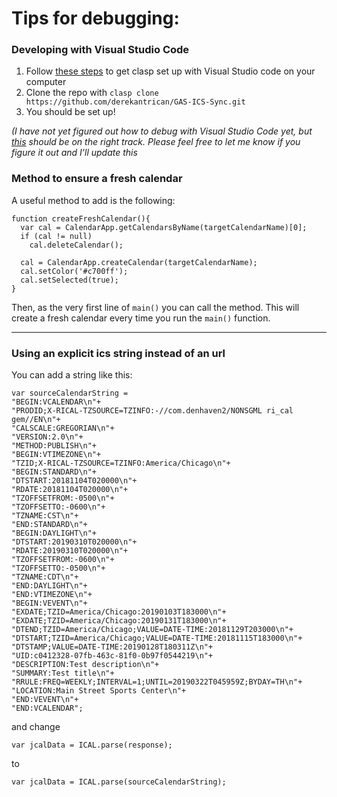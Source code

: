 # Tips for debugging:

### Developing with Visual Studio Code

1. Follow [these steps](https://yagisanatode.com/2019/04/01/working-with-google-apps-script-in-visual-studio-code-using-clasp/) to get clasp set up with Visual Studio code on your computer
2. Clone the repo with `clasp clone https://github.com/derekantrican/GAS-ICS-Sync.git`
3. You should be set up!

*(I have not yet figured out how to debug with Visual Studio Code yet, but [this](https://www.npmjs.com/package/gas-local) should be on the right track. Please feel free to let me know if you figure it out and I'll update this*

### Method to ensure a fresh calendar
A useful method to add is the following:

    function createFreshCalendar(){
      var cal = CalendarApp.getCalendarsByName(targetCalendarName)[0];
      if (cal != null)
        cal.deleteCalendar();
        
      cal = CalendarApp.createCalendar(targetCalendarName);
      cal.setColor('#c700ff');
      cal.setSelected(true);
    }

Then, as the very first line of `main()` you can call the method. This will create a fresh calendar every time you run the `main()` function.

---------------

### Using an explicit ics string instead of an url

You can add a string like this:

    var sourceCalendarString =
    "BEGIN:VCALENDAR\n"+
    "PRODID;X-RICAL-TZSOURCE=TZINFO:-//com.denhaven2/NONSGML ri_cal gem//EN\n"+
    "CALSCALE:GREGORIAN\n"+
    "VERSION:2.0\n"+
    "METHOD:PUBLISH\n"+
    "BEGIN:VTIMEZONE\n"+
    "TZID;X-RICAL-TZSOURCE=TZINFO:America/Chicago\n"+
    "BEGIN:STANDARD\n"+
    "DTSTART:20181104T020000\n"+
    "RDATE:20181104T020000\n"+
    "TZOFFSETFROM:-0500\n"+
    "TZOFFSETTO:-0600\n"+
    "TZNAME:CST\n"+
    "END:STANDARD\n"+
    "BEGIN:DAYLIGHT\n"+
    "DTSTART:20190310T020000\n"+
    "RDATE:20190310T020000\n"+
    "TZOFFSETFROM:-0600\n"+
    "TZOFFSETTO:-0500\n"+
    "TZNAME:CDT\n"+
    "END:DAYLIGHT\n"+
    "END:VTIMEZONE\n"+
    "BEGIN:VEVENT\n"+
    "EXDATE;TZID=America/Chicago:20190103T183000\n"+
    "EXDATE;TZID=America/Chicago:20190131T183000\n"+
    "DTEND;TZID=America/Chicago;VALUE=DATE-TIME:20181129T203000\n"+
    "DTSTART;TZID=America/Chicago;VALUE=DATE-TIME:20181115T183000\n"+
    "DTSTAMP;VALUE=DATE-TIME:20190128T180311Z\n"+
    "UID:c0412328-07fb-463c-81f0-0b97f0544219\n"+
    "DESCRIPTION:Test description\n"+
    "SUMMARY:Test title\n"+
    "RRULE:FREQ=WEEKLY;INTERVAL=1;UNTIL=20190322T045959Z;BYDAY=TH\n"+
    "LOCATION:Main Street Sports Center\n"+
    "END:VEVENT\n"+
    "END:VCALENDAR";
and change 

`var jcalData = ICAL.parse(response);`

to

`var jcalData = ICAL.parse(sourceCalendarString);`